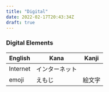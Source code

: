 ```yaml
---
title: "Digital"
date: 2022-02-17T20:43:34Z
draft: true
---
```

### Digital Elements
| English  | Kana           | Kanji  |
|----------|----------------|--------|
| Internet | インターネット |        |
| emoji    | えもじ         | 絵文字 |

